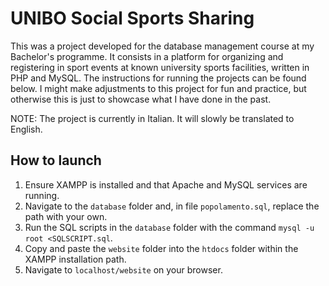 # UNIBO Social Sports Sharing

This was a project developed for the database management course at my Bachelor's programme. It consists in a platform for organizing and registering in sport events at known university sports facilities, written in PHP and MySQL. The instructions for running the projects can be found below. I might make adjustments to this project for fun and practice, but otherwise this is just to showcase what I have done in the past.

NOTE: The project is currently in Italian. It will slowly be translated to English.

## How to launch

1. Ensure XAMPP is installed and that Apache and MySQL services are running.
2. Navigate to the `database` folder and, in file `popolamento.sql`, replace the path with your own.
3. Run the SQL scripts in the `database` folder with the command `mysql -u root <SQLSCRIPT.sql`.
4. Copy and paste the `website` folder into the `htdocs` folder within the XAMPP installation path.
5. Navigate to `localhost/website` on your browser.
